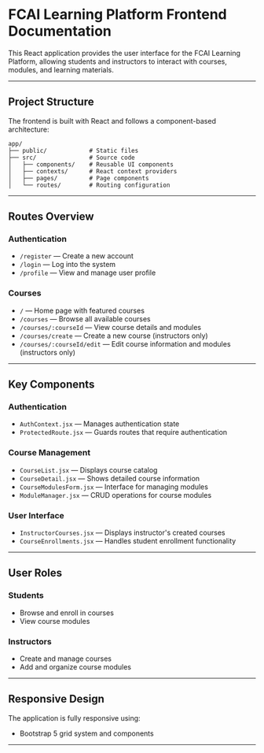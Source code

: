 # FCAI Learning Platform Frontend Documentation

This React application provides the user interface for the FCAI Learning Platform, allowing students and instructors to interact with courses, modules, and learning materials.

---

## Project Structure

The frontend is built with React and follows a component-based architecture:

```
app/
├── public/            # Static files
├── src/               # Source code
│   ├── components/    # Reusable UI components
│   ├── contexts/      # React context providers
│   ├── pages/         # Page components
│   └── routes/        # Routing configuration
```

---

## Routes Overview

### Authentication
- `/register` — Create a new account
- `/login` — Log into the system
- `/profile` — View and manage user profile

### Courses
- `/` — Home page with featured courses
- `/courses` — Browse all available courses
- `/courses/:courseId` — View course details and modules
- `/courses/create` — Create a new course (instructors only)
- `/courses/:courseId/edit` — Edit course information and modules (instructors only)

---

## Key Components

### Authentication
- `AuthContext.jsx` — Manages authentication state
- `ProtectedRoute.jsx` — Guards routes that require authentication

### Course Management
- `CourseList.jsx` — Displays course catalog
- `CourseDetail.jsx` — Shows detailed course information
- `CourseModulesForm.jsx` — Interface for managing modules
- `ModuleManager.jsx` — CRUD operations for course modules

### User Interface
- `InstructorCourses.jsx` — Displays instructor's created courses
- `CourseEnrollments.jsx` — Handles student enrollment functionality

---

## User Roles

### Students
- Browse and enroll in courses
- View course modules

### Instructors
- Create and manage courses
- Add and organize course modules

---

## Responsive Design

The application is fully responsive using:
- Bootstrap 5 grid system and components

---